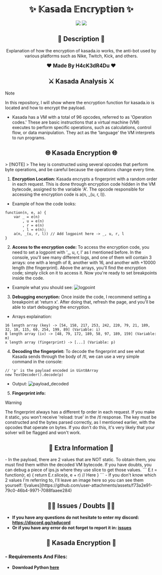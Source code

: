 <h1 align="center">✨ 𝕂𝕒𝕤𝕒𝕕𝕒 𝔼𝕟𝕔𝕣𝕪𝕡𝕥𝕚𝕠𝕟 ✨</h1>

<p align="center">
  <img src="https://img.shields.io/github/stars/H4cK3dR4Du/Kasada-Encryption.svg?style=for-the-badge&labelColor=black&color=c1121f&logo=IOTA"/>
  <img src="https://img.shields.io/github/languages/top/H4cK3dR4Du/Kasada-Encryption.svg?style=for-the-badge&labelColor=black&color=c1121f&logo=javascript"/>
</p>

<h2 align="center"> 📝 Description 📝 </h2>

<p align="center">
    Explanation of how the encryption of kasada.io works, the anti-bot used by various platforms such as Nike, Twitch, Kick, and others.
</p>

<p align="center">
  <b><big>❤️ Made By H4cK3dR4Du ❤️</big></b>
</p>

<h2 align="center"> ⚔️ Kasada Analysis ⚔️</h2>

> [!NOTE]
> In this repository, I will show where the encryption function for kasada.io is located and how to encrypt the payload.
- Kasada has a VM with a total of 96 opcodes, referred to as 'Operation codes.' These are basic instructions that a virtual machine (VM) executes to perform specific operations, such as calculations, control flow, or data manipulation. They act as the 'language' the VM interprets to run programs.

<h2 align="center"> 🌐 Kasada Encryption 🌐</h2>
> [!NOTE]  
> The key is constructed using several opcodes that perform byte operations, and be careful because the operations change every time.

1. **Encryption Location:** Kasada encrypts a fingerprint with a random order in each request. This is done through encryption code hidden in the VM bytecode, assigned to the variable 'A'. The opcode responsible for accessing the encryption code is a(n, _(u, r, l)).
- Example of how the code looks:
```
function(n, e, a) {
    var _ = e(n)
        , u = e(n)
        , r = e(n)
        , l = e(n);
    a(n, _(u, r, l)) // Add logpoint here -> _, u, r, l
}
```
2. **Access to the encryption code:** To access the encryption code, you need to set a logpoint with '_, u, r, l' as I mentioned before. In the console, you'll see many different logs, and one of them will contain 3 arrays: one with a length of 8, another with 16, and another with +10000 length (the fingerprint). Above the arrays, you'll find the encryption code; simply click on it to access it. Now you're ready to set breakpoints inside the code.
- Example what you should see:
![logpoint](https://github.com/user-attachments/assets/ae8c7a71-57c6-4f43-9c7e-46faf3dc508b)

3. **Debugging encryption:** Once inside the code, I recommend setting a breakpoint at 'return x'. After doing that, refresh the page, and you'll be able to start debugging the encryption.
- Arrays explaination:
```
16 length array (key) -> [54, 158, 217, 253, 242, 220, 79, 21, 189, 32, 10, 115, 60, 254, 199, 89] (Variable: i)
8 length array (iv) -> [48, 79, 172, 189, 58, 97, 189, 159] (Variable: m)
x length array (fingerprint) -> [...] (Variable: p)
```

4. **Decoding the fingerprint:** To decode the fingerprint and see what Kasada sends through the body of /tl, we can use a very simple command in the console:
```
// 'p' is the payload encoded in Uint8Array
new TextDecoder().decode(p)
```
- Output:
![payload_decoded](https://github.com/user-attachments/assets/13d90f88-fa46-4826-9ef5-d09f040252dc)

5. **Fingerprint info:**
> [!WARNING]
> The fingerprint always has a different fp order in each request. If you make it static, you won’t receive 'reload: true' in the /tl response. The key must be constructed and the bytes parsed correctly, as I mentioned earlier, with the opcodes that operate on bytes. If you don't do this, it's very likely that your solver will be flagged and won't work.

<h2 align="center"> 💭 Extra Information 💭</h2>
- In the payload, there are 2 values that are NOT static. To obtain them, you must find them within the decoded VM bytecode. If you have doubts, you can debug a piece of ips.js where they use slice to get those values.
```
E.t = function(r, e) {
    return E.r.slice(e, e + r) // Here
}
```
- If you don't know which 2 values I'm referring to, I'll leave an image here so you can see them yourself:
![values](https://github.com/user-attachments/assets/f73a2e91-79c0-46b4-9971-7088faaee284)

<h2 align="center"> 🤷‍♂️ Issues / Doubts 🤷‍♂️</h2>

- **If you have any questions do not hesitate to enter my discord: https://discord.gg/raducord**
- **Or if you have any error do not forget to report it in: [issues](https://github.com/H4cK3dR4Du/Kasada-Encryption/issues/new)**

<h2 align="center"> 🚀 Kasada Encryption 🚀 </h2>

### - Requirements And Files:

- **Download Python [here](https://www.python.org/downloads/)**
